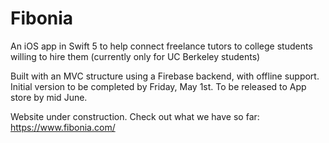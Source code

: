 # Fibonia
An iOS app in Swift 5 to help connect freelance tutors to college students willing to hire them (currently only for UC Berkeley students)

Built with an MVC structure using a Firebase backend, with offline support. Initial version to be completed by Friday, May 1st. To be released to App store by mid June. 

Website under construction. Check out what we have so far: https://www.fibonia.com/
